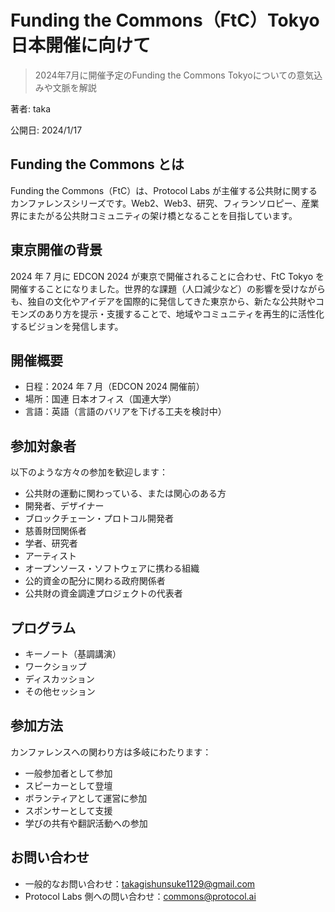 # Funding the Commons（FtC）Tokyo 日本開催に向けて

> 2024年7月に開催予定のFunding the Commons Tokyoについての意気込みや文脈を解説

著者: taka

公開日: 2024/1/17


## Funding the Commons とは

Funding the Commons（FtC）は、Protocol Labs が主催する公共財に関するカンファレンスシリーズです。Web2、Web3、研究、フィランソロピー、産業界にまたがる公共財コミュニティの架け橋となることを目指しています。

## 東京開催の背景

2024 年 7 月に EDCON 2024 が東京で開催されることに合わせ、FtC Tokyo を開催することになりました。世界的な課題（人口減少など）の影響を受けながらも、独自の文化やアイデアを国際的に発信してきた東京から、新たな公共財やコモンズのあり方を提示・支援することで、地域やコミュニティを再生的に活性化するビジョンを発信します。

## 開催概要

- 日程：2024 年 7 月（EDCON 2024 開催前）
- 場所：国連 日本オフィス（国連大学）
- 言語：英語（言語のバリアを下げる工夫を検討中）

## 参加対象者

以下のような方々の参加を歓迎します：

- 公共財の運動に関わっている、または関心のある方
- 開発者、デザイナー
- ブロックチェーン・プロトコル開発者
- 慈善財団関係者
- 学者、研究者
- アーティスト
- オープンソース・ソフトウェアに携わる組織
- 公的資金の配分に関わる政府関係者
- 公共財の資金調達プロジェクトの代表者

## プログラム

- キーノート（基調講演）
- ワークショップ
- ディスカッション
- その他セッション

## 参加方法

カンファレンスへの関わり方は多岐にわたります：

- 一般参加者として参加
- スピーカーとして登壇
- ボランティアとして運営に参加
- スポンサーとして支援
- 学びの共有や翻訳活動への参加

## お問い合わせ

- 一般的なお問い合わせ：takagishunsuke1129@gmail.com
- Protocol Labs 側への問い合わせ：commons@protocol.ai
